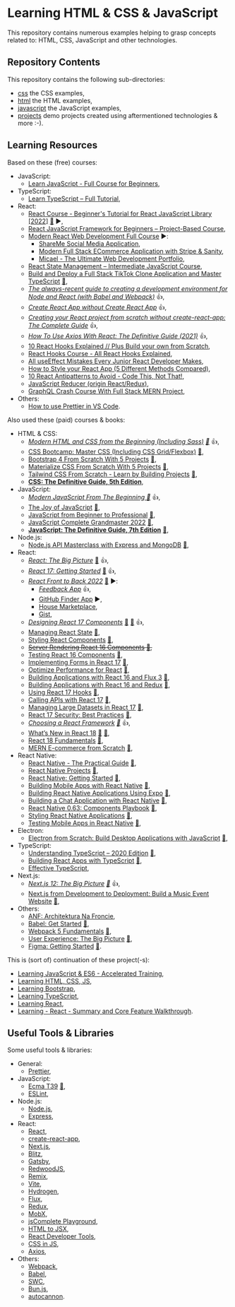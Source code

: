 # Learning HTML & CSS & JavaScript

This repository contains numerous examples helping to grasp concepts related to: HTML, CSS, JavaScript and other technologies.

## Repository Contents

This repository contains the following sub-directories:

- [css](https://github.com/sswietoniowski/learning-html-and-css-and-javascript/tree/master/css) the CSS examples,
- [html](https://github.com/sswietoniowski/learning-html-and-css-and-javascript/tree/master/html) the HTML examples,
- [javascript](https://github.com/sswietoniowski/learning-html-and-css-and-javascript/tree/master/javascript) the JavaScript examples,
- [projects](https://github.com/sswietoniowski/learning-html-and-css-and-javascript/tree/master/projects) demo projects created using aftermentioned technologies & more :-).

## Learning Resources

Based on these (free) courses:

- JavaScript:
  - [Learn JavaScript - Full Course for Beginners](https://youtu.be/PkZNo7MFNFg),
- TypeScript:
  - [Learn TypeScript – Full Tutorial](https://youtu.be/30LWjhZzg50),
- React:
  - [React Course - Beginner's Tutorial for React JavaScript Library [2022]](https://youtu.be/bMknfKXIFA8) [:file_folder:](https://scrimba.com/learn/learnreact) :arrow_forward:,
  - [React JavaScript Framework for Beginners – Project-Based Course](https://youtu.be/u6gSSpfsoOQ),
  - [Modern React Web Development Full Course](https://youtu.be/XxXyfkrP298) :arrow_forward::
    - [ShareMe Social Media Application](https://github.com/adrianhajdin/project_shareme_social_media),
    - [Modern Full Stack ECommerce Application with Stripe & Sanity](https://github.com/adrianhajdin/ecommerce_sanity_stripe),
    - [Micael - The Ultimate Web Development Portfolio](https://github.com/adrianhajdin/project_professional_portfolio),
  - [React State Management – Intermediate JavaScript Course](https://youtu.be/-bEzt5ISACA),
  - [Build and Deploy a Full Stack TikTok Clone Application and Master TypeScript](https://youtu.be/CcBHZ0t2Qwc) [:file_folder:](https://github.com/adrianhajdin/project_tiktik),
  - _[The always-recent guide to creating a development environment for Node and React (with Babel and Webpack)](https://jscomplete.com/learn/1rd-reactful)_ :+1:,
  - _[Create React App without Create React App](https://blog.bitsrc.io/create-react-app-without-create-react-app-b0a5806a92)_ :+1:,
  - _[Creating your React project from scratch without create-react-app: The Complete Guide](https://dev.to/underscorecode/creating-your-react-project-from-scratch-without-create-react-app-the-complete-guide-4kbc)_ :+1:,
  - _[How To Use Axios With React: The Definitive Guide (2021)](https://www.freecodecamp.org/news/how-to-use-axios-with-react/)_ :+1:,
  - [10 React Hooks Explained // Plus Build your own from Scratch](https://youtu.be/TNhaISOUy6Q),  
  - [React Hooks Course - All React Hooks Explained](https://youtu.be/LlvBzyy-558),
  - [All useEffect Mistakes Every Junior React Developer Makes](https://youtu.be/QQYeipc_cik),
  - [How to Style your React App (5 Different Methods Compared)](https://youtu.be/DXikBH-LCF4),
  - [10 React Antipatterns to Avoid - Code This, Not That!](https://youtu.be/b0IZo2Aho9Y),
  - [JavaScript Reducer (origin React/Redux)](https://www.robinwieruch.de/javascript-reducer/),
  - [GraphQL Crash Course With Full Stack MERN Project](https://youtu.be/BcLNfwF04Kw),
- Others:
  - [How to use Prettier in VS Code](https://www.robinwieruch.de/how-to-use-prettier-vscode/).

Also used these (paid) courses & books:

- HTML & CSS:
  - _[Modern HTML and CSS from the Beginning (Including Sass)](https://learning.oreilly.com/videos/modern-html-and/9781838822828/) [:file_folder:](https://github.com/PacktPublishing/Modern-HTML-and-CSS-from-the-Beginning-Including-Sass)_ :+1:,
  - [CSS Bootcamp: Master CSS (Including CSS Grid/Flexbox)](https://learning.oreilly.com/videos/css-bootcamp-master/9781800202801/) [:file_folder:](https://github.com/PacktPublishing/CSS-Bootcamp-Master-CSS-Including-CSS-Grid-Flexbox-),
  - [Bootstrap 4 From Scratch With 5 Projects](https://learning.oreilly.com/videos/bootstrap-4-from/9781789535457/) [:file_folder:](https://github.com/PacktPublishing/Bootstrap-4-From-Scratch-With-5-Projects),
  - [Materialize CSS From Scratch With 5 Projects](https://learning.oreilly.com/videos/materialize-css-from/9781789538724/) [:file_folder:](https://github.com/PacktPublishing/Materialize-CSS-From-Scratch-With-5-Projects),
  - [Tailwind CSS From Scratch - Learn by Building Projects](https://learning.oreilly.com/videos/next-js-from-development/9781801814706/) [:file_folder:](https://github.com/PacktPublishing/Tailwind-CSS-From-Scratch---Learn-by-Building-Projects),  
  - **[CSS: The Definitive Guide, 5th Edition](https://learning.oreilly.com/library/view/css-the-definitive/9781098117603/)**,
- JavaScript:
  - _[Modern JavaScript From The Beginning
  ](https://learning.oreilly.com/videos/modern-javascript-from/9781789539509/) [:file_folder:](https://github.com/packtpublishing/modern-javascript-from-the-beginning)_ :+1:,
  - [The Joy of JavaScript](https://learning.oreilly.com/library/view/the-joy-of/9781617295867/) [:file_folder:](https://www.manning.com/downloads/1975),
  - [JavaScript from Beginner to Professional](https://learning.oreilly.com/library/view/javascript-from-beginner/9781800562523/) [:file_folder:](https://github.com/PacktPublishing/JavaScript-from-Beginner-to-Professional),
  - [JavaScript Complete Grandmaster 2022](https://learning.oreilly.com/videos/javascript-complete-grandmaster/9781804611685/) [:file_folder:](https://github.com/PacktPublishing/Complete-JavaScript-Course),
  - **[JavaScript: The Definitive Guide, 7th Edition](https://learning.oreilly.com/library/view/javascript-the-definitive/9781491952016/)** [:file_folder:](https://github.com/davidflanagan/jstdg7),
- Node.js:
  - [Node.js API Masterclass with Express and MongoDB](https://learning.oreilly.com/videos/node-js-api-masterclass/9781800569638/) [:file_folder:](https://github.com/packtpublishing/node.js-api-masterclass-with-express-and-mongodb),
- React:  
  - _[React: The Big Picture](https://app.pluralsight.com/library/courses/react-big-picture/table-of-contents)_ [:file_folder:](https://app.pluralsight.com/library/courses/react-big-picture/exercise-files) :+1:,
  - _[React 17: Getting Started](https://app.pluralsight.com/library/courses/react-js-getting-started/table-of-contents)_ [:file_folder:](https://app.pluralsight.com/library/courses/react-js-getting-started/exercise-files) :+1:,
  - _[React Front to Back 2022](https://learning.oreilly.com/videos/react-front-to/9781838645274/)_ [:file_folder:](https://github.com/packtpublishing/react-front-to-back) :arrow_forward::
    - _[Feedback App](https://github.com/bradtraversy/feedback-app)_ :+1:,
    - [GitHub Finder App](https://github.com/bradtraversy/github-finder-app) :arrow_forward:,
    - [House Marketplace](https://github.com/bradtraversy/house-marketplace),
    - [Gist](https://gist.github.com/bradtraversy),
  - _[Designing React 17 Components](https://app.pluralsight.com/library/courses/react-components-designing/table-of-contents)_ [:file_folder:](https://app.pluralsight.com/library/courses/react-components-designing/exercise-files) [:file_folder:](https://github.com/pkellner/pluralsight-designing-react-components-course-code) :+1:,
  - [Managing React State](https://app.pluralsight.com/library/courses/react-state-managing/table-of-contents) [:file_folder:](https://app.pluralsight.com/library/courses/react-state-managing/exercise-files),
  - [Styling React Components](https://app.pluralsight.com/library/courses/react-components-styling/table-of-contents) [:file_folder:](https://app.pluralsight.com/library/courses/react-components-styling/exercise-files),
  - ~~[Server Rendering React 16 Components](https://app.pluralsight.com/library/courses/server-rendering-react-components/table-of-contents) [:file_folder:](https://app.pluralsight.com/library/courses/server-rendering-react-components/exercise-files),~~
  - [Testing React 16 Components](https://app.pluralsight.com/library/courses/testing-react-components/table-of-contents) [:file_folder:](https://app.pluralsight.com/library/courses/testing-react-components/exercise-files),
  - [Implementing Forms in React 17](https://app.pluralsight.com/library/courses/react-implementing-forms/table-of-contents) [:file_folder:](https://app.pluralsight.com/library/courses/react-implementing-forms/exercise-files),
  - [Optimize Performance for React](https://app.pluralsight.com/library/courses/optimize-performance-react/table-of-contents) [:file_folder:](https://app.pluralsight.com/library/courses/optimize-performance-react/exercise-files),
  - [Building Applications with React 16 and Flux 3](https://app.pluralsight.com/library/courses/react-flux-building-applications/table-of-contents) [:file_folder:](https://app.pluralsight.com/library/courses/react-flux-building-applications/exercise-files),
  - [Building Applications with React 16 and Redux](https://app.pluralsight.com/library/courses/react-redux-react-router-es6/table-of-contents) [:file_folder:](https://app.pluralsight.com/library/courses/react-redux-react-router-es6/exercise-files),
  - [Using React 17 Hooks](https://app.pluralsight.com/library/courses/using-react-hooks/table-of-contents) [:file_folder:](https://app.pluralsight.com/library/courses/using-react-hooks/exercise-files),
  - [Calling APIs with React 17](https://app.pluralsight.com/library/courses/react-calling-apis/table-of-contents) [:file_folder:](https://app.pluralsight.com/library/courses/react-calling-apis/exercise-files),
  - [Managing Large Datasets in React 17](https://app.pluralsight.com/library/courses/react-managing-large-data-sets/table-of-contents) [:file_folder:](https://app.pluralsight.com/library/courses/react-managing-large-data-sets/exercise-files),
  - [React 17 Security: Best Practices](https://app.pluralsight.com/library/courses/react-security-best-practices/table-of-contents) [:file_folder:](https://app.pluralsight.com/library/courses/react-security-best-practices/exercise-files),
  - _[Choosing a React Framework](https://app.pluralsight.com/library/courses/react-framework-choosing/table-of-contents) [:file_folder:](https://app.pluralsight.com/library/courses/react-framework-choosing/exercise-files)_ :+1:,
  - [What’s New in React 18](https://app.pluralsight.com/library/courses/react-18-whats-new/table-of-contents) [:file_folder:](https://app.pluralsight.com/library/courses/react-18-whats-new/exercise-files) [:file_folder:](https://github.com/pkellner/pluralsight-whats-new-in-react18),
  - [React 18 Fundamentals](https://app.pluralsight.com/library/courses/react-18-fundamentals/table-of-contents) [:file_folder:](https://app.pluralsight.com/library/courses/react-18-fundamentals/exercise-files),
  - [MERN E-commerce from Scratch](https://learning.oreilly.com/videos/mern-e-commerce-from/9781801077545/) [:file_folder:](https://github.com/PacktPublishing/MERN-e-Commerce-From-Scratch),
- React Native:
  - [React Native - The Practical Guide](https://learning.oreilly.com/videos/react-native/9781789139747/) [:file_folder:](https://github.com/packtpublishing/react-native---the-practical-guide),
  - [React Native Projects](https://learning.oreilly.com/videos/react-native-projects/9781839210112/) [:file_folder:](https://github.com/PacktPublishing/React-Native-Projects-2nd-Edition),
  - [React Native: Getting Started](https://app.pluralsight.com/library/courses/react-native-get-started/table-of-contents) [:file_folder:](https://app.pluralsight.com/library/courses/react-native-get-started/exercise-files),
  - [Building Mobile Apps with React Native](https://app.pluralsight.com/library/courses/building-mobile-apps-react-native/table-of-contents) [:file_folder:](https://app.pluralsight.com/library/courses/building-mobile-apps-react-native/exercise-files),
  - [Building React Native Applications Using Expo](https://app.pluralsight.com/library/courses/react-native-applications-using-expo/table-of-contents) [:file_folder:](https://app.pluralsight.com/library/courses/react-native-applications-using-expo/exercise-files),
  - [Building a Chat Application with React Native](https://app.pluralsight.com/library/courses/building-chat-application-react-native/table-of-contents) [:file_folder:](https://app.pluralsight.com/library/courses/building-chat-application-react-native/exercise-files),
  - [React Native 0.63: Components Playbook](https://app.pluralsight.com/library/courses/react-native-components-playbook/table-of-contents) [:file_folder:](https://app.pluralsight.com/library/courses/react-native-components-playbook/exercise-files),
  - [Styling React Native Applications](https://app.pluralsight.com/library/courses/react-native-applications-styling/table-of-contents) [:file_folder:](https://app.pluralsight.com/library/courses/react-native-applications-styling/exercise-files),
  - [Testing Mobile Apps in React Native](https://app.pluralsight.com/library/courses/react-native-testing-mobile-apps/table-of-contents) [:file_folder:](https://app.pluralsight.com/library/courses/react-native-testing-mobile-apps/exercise-files),
- Electron:
  - [Electron from Scratch: Build Desktop Applications with JavaScript](https://learning.oreilly.com/videos/electron-from-scratch/9781800562516/) [:file_folder:](https://github.com/PacktPublishing/Electron-from-Scratch-Build-Desktop-Applications-with-JavaScript),
- TypeScript:
  - [Understanding TypeScript – 2020 Edition](https://learning.oreilly.com/videos/understanding-typescript/9781789951905/) [:file_folder:](https://github.com/PacktPublishing/Understanding-TypeScript-2020-Edition),
  - [Building React Apps with TypeScript](https://app.pluralsight.com/library/courses/react-apps-typescript-building/table-of-contents) [:file_folder:](https://app.pluralsight.com/library/courses/react-apps-typescript-building/exercise-files),
  - [Effective TypeScript](https://learning.oreilly.com/library/view/effective-typescript/9781492053736/),
- Next.js:  
  - _[Next.js 12: The Big Picture](https://app.pluralsight.com/library/courses/nextjs-12-big-picture/table-of-contents) [:file_folder:](https://app.pluralsight.com/library/courses/nextjs-12-big-picture/exercise-files)_ :+1:,
  - [Next.js from Development to Deployment: Build a Music Event Website](https://learning.oreilly.com/videos/next-js-from-development/9781801814706/) [:file_folder:](https://github.com/PacktPublishing/Next.js-from-Development-to-Deployment-Build-a-Music-Event-Website),
- Others:
  - [ANF: Architektura Na Froncie](https://edu.devstyle.pl/products/anf-architektura-na-froncie),
  - [Babel: Get Started](https://app.pluralsight.com/library/courses/babel-get-started/table-of-contents) [:file_folder:](https://app.pluralsight.com/library/courses/babel-get-started/exercise-files),
  - [Webpack 5 Fundamentals](https://app.pluralsight.com/library/courses/webpack-5-fundamentals/table-of-contents) [:file_folder:](https://app.pluralsight.com/library/courses/webpack-5-fundamentals/exercise-files),
  - [User Experience: The Big Picture](https://app.pluralsight.com/library/courses/ux-big-picture/table-of-contents) [:file_folder:](https://app.pluralsight.com/library/courses/ux-big-picture/exercise-files),
  - [Figma: Getting Started](https://app.pluralsight.com/library/courses/figma-getting-started/table-of-contents) [:file_folder:](https://app.pluralsight.com/library/courses/figma-getting-started/exercise-files).

This is (sort of) continuation of these project(-s):

- [Learning JavaScript & ES6 - Accelerated Training](https://github.com/sswietoniowski/learning-javascript-and-es6-accelerated-training),
- [Learning HTML, CSS, JS](https://github.com/sswietoniowski/learning-html-css-js),
- [Learning Bootstrap](https://github.com/sswietoniowski/learning-bootstrap),
- [Learning TypeScript](https://github.com/sswietoniowski/learning-typescript),
- [Learning React](https://github.com/sswietoniowski/learning-react),
- [Learning - React - Summary and Core Feature Walkthrough](https://github.com/sswietoniowski/learning-react-summary-and-core-feature-walkthrough).

## Useful Tools & Libraries

Some useful tools & libraries:

- General:
  - [Prettier](https://prettier.io/),
- JavaScript:
  - [Ecma T39](https://github.com/tc39) [:file_folder:](https://tc39.es/ecma262/),
  - [ESLint](https://eslint.org/),
- Node.js:
  - [Node.js](https://nodejs.org/en/),
  - [Express](https://expressjs.com/),
- React:
  - [React](https://pl.reactjs.org/),
  - [create-react-app](https://create-react-app.dev/),
  - [Next.js](https://nextjs.org/),
  - [Blitz](https://blitzjs.com/),
  - [Gatsby](https://www.gatsbyjs.com/),
  - [RedwoodJS](https://redwoodjs.com/),
  - [Remix](https://remix.run/),
  - [Vite](https://vitejs.dev/),
  - [Hydrogen](https://hydrogen.shopify.dev/),
  - [Flux](https://facebook.github.io/flux/),
  - [Redux](https://redux.js.org/),
  - [MobX](https://mobx.js.org/README.html),
  - [jsComplete Playground](https://jscomplete.com/playground),
  - [HTML to JSX](https://magic.reactjs.net/htmltojsx),
  - [React Developer Tools](https://chrome.google.com/webstore/detail/react-developer-tools/fmkadmapgofadopljbjfkapdkoienihi),
  - [CSS in JS](https://github.com/MicheleBertoli/css-in-js),
  - [Axios](https://github.com/axios/axios),
- Others:
  - [Webpack](https://webpack.js.org/),
  - [Babel](https://babeljs.io/),
  - [SWC](https://swc.rs/),
  - [Bun.js](https://bun.sh/),
  - [autocannon](https://www.npmjs.com/package/autocannon).

